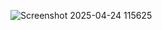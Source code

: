 ![Screenshot 2025-04-24 115625](https://github.com/user-attachments/assets/ffd2cfe4-6794-4ce4-9099-8fdf65290d4b)
